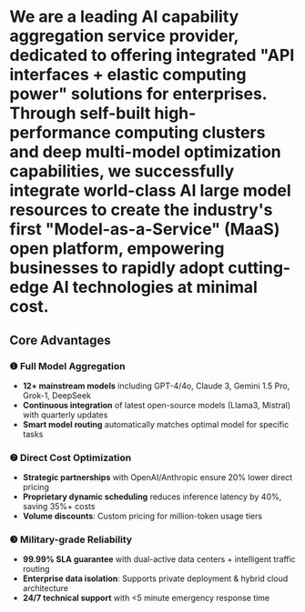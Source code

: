 # We are a leading AI capability aggregation service provider, dedicated to offering integrated "API interfaces + elastic computing power" solutions for enterprises. Through self-built high-performance computing clusters and deep multi-model optimization capabilities, we successfully integrate world-class AI large model resources to create the industry's first "Model-as-a-Service" (MaaS) open platform, empowering businesses to rapidly adopt cutting-edge AI technologies at minimal cost.

## Core Advantages

### ❶ Full Model Aggregation
- **12+ mainstream models** including GPT-4/4o, Claude 3, Gemini 1.5 Pro, Grok-1, DeepSeek
- **Continuous integration** of latest open-source models (Llama3, Mistral) with quarterly updates
- **Smart model routing** automatically matches optimal model for specific tasks

### ❷ Direct Cost Optimization
- **Strategic partnerships** with OpenAI/Anthropic ensure 20% lower direct pricing
- **Proprietary dynamic scheduling** reduces inference latency by 40%, saving 35%+ costs
- **Volume discounts**: Custom pricing for million-token usage tiers

### ❸ Military-grade Reliability
- **99.99% SLA guarantee** with dual-active data centers + intelligent traffic routing
- **Enterprise data isolation**: Supports private deployment & hybrid cloud architecture
- **24/7 technical support** with <5 minute emergency response time
